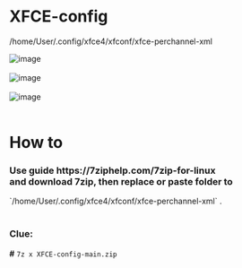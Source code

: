 # XFCE-config
/home/User/.config/xfce4/xfconf/xfce-perchannel-xml



![image](https://user-images.githubusercontent.com/62830326/212066096-6b01fed0-0a3c-4b35-8227-1873c98e0bcd.png)</br></br>
![image](https://user-images.githubusercontent.com/62830326/212072233-1795f52d-ce52-4766-bbdf-738a7ec3c7b9.png)</br></br>
![image](https://user-images.githubusercontent.com/62830326/212092205-d7eed1c0-55d3-4f7b-ae36-adc14d4b9cc5.png)</br></br>

# How to</br>
<h3>Use guide https://7ziphelp.com/7zip-for-linux</br> and download 7zip, then replace or paste folder to </h3> `/home/User/.config/xfce4/xfconf/xfce-perchannel-xml` .</br></br>

### Clue:</br>
<b>#</b> `7z x XFCE-config-main.zip`
